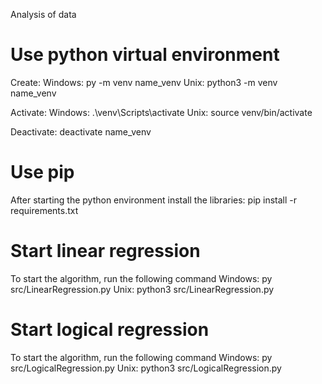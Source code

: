 Analysis of data

# Use python virtual environment
Create:
    Windows:
        py -m venv name_venv
    Unix:
        python3 -m venv name_venv

Activate:
    Windows:
        .\venv\Scripts\activate
    Unix:
        source venv/bin/activate

Deactivate:
    deactivate name_venv

# Use pip
After starting the python environment install the libraries:
pip install -r requirements.txt

# Start linear regression
To start the algorithm, run the following command
    Windows:
        py src/LinearRegression.py
    Unix:
        python3 src/LinearRegression.py

# Start logical regression
To start the algorithm, run the following command
    Windows:
        py src/LogicalRegression.py
    Unix:
        python3 src/LogicalRegression.py